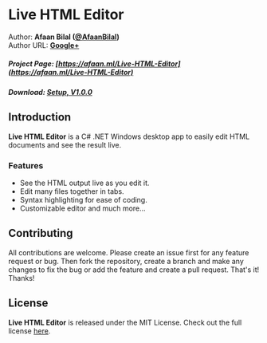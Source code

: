 Live HTML Editor
==============

Author: **Afaan Bilal ([@AfaanBilal](https://github.com/AfaanBilal))**   
Author URL: **[Google+](https://google.com/+AfaanBilal)**

##### Project Page: [https://afaan.ml/Live-HTML-Editor](https://afaan.ml/Live-HTML-Editor)
##### Download: [Setup, V1.0.0](https://afaan.ml/Live-HTML-Editor/Live-HTML-Editor-1.0.0-Setup.zip)

## Introduction
**Live HTML Editor** is a C# .NET Windows desktop app to easily edit HTML documents and
see the result live. 

### Features
- See the HTML output live as you edit it.
- Edit many files together in tabs.
- Syntax highlighting for ease of coding.
- Customizable editor and much more...

## Contributing
All contributions are welcome. Please create an issue first for any feature request
or bug. Then fork the repository, create a branch and make any changes to fix the bug 
or add the feature and create a pull request. That's it!
Thanks!

## License
**Live HTML Editor** is released under the MIT License.
Check out the full license [here](LICENSE).
